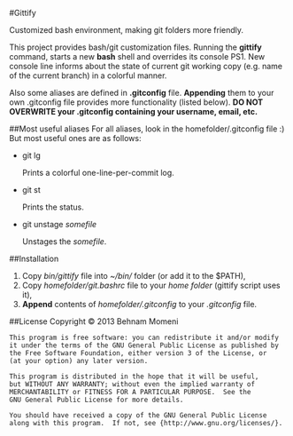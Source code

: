 #Gittify

Customized bash environment, making git folders more friendly.

This project provides bash/git customization files. Running the
**gittify** command, starts a new **bash** shell and overrides
its console PS1.
New console line informs about the state of current git
working copy (e.g. name of the current branch) in a colorful manner.

Also some aliases are defined in **.gitconfig** file. **Appending** them
to your own .gitconfig file provides more functionality (listed below).
**DO NOT OVERWRITE your .gitconfig containing your username, email, etc.**

##Most useful aliases
For all aliases, look in the homefolder/.gitconfig file :) But most useful
ones are as follows:

 * git lg

   Prints a colorful one-line-per-commit log.

 * git st

   Prints the status.

 * git unstage _somefile_

   Unstages the _somefile_.

##Installation

1. Copy _bin/gittify_ file into _~/bin/_ folder (or add it to the $PATH),
2. Copy _homefolder/git.bashrc_ file to your _home folder_ (gittify script uses it),
3. **Append** contents of _homefolder/.gitconfig_ to your _.gitconfig_ file.

##License
    Copyright © 2013  Behnam Momeni

    This program is free software: you can redistribute it and/or modify
    it under the terms of the GNU General Public License as published by
    the Free Software Foundation, either version 3 of the License, or
    (at your option) any later version.

    This program is distributed in the hope that it will be useful,
    but WITHOUT ANY WARRANTY; without even the implied warranty of
    MERCHANTABILITY or FITNESS FOR A PARTICULAR PURPOSE.  See the
    GNU General Public License for more details.

    You should have received a copy of the GNU General Public License
    along with this program.  If not, see {http://www.gnu.org/licenses/}.
